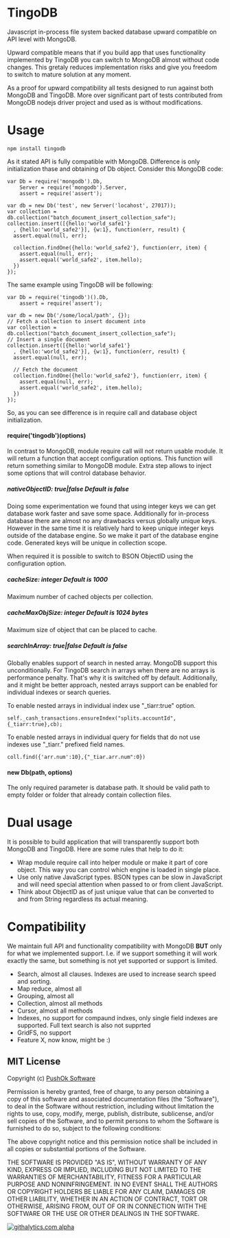 TingoDB
=======

Javascript in-process file system backed database upward compatible on API level with MongoDB.

Upward compatible means that if you build app that uses functionality implemented by TingoDB you can switch to MongoDB almost without code changes. This gretaly reduces implementation risks and give you freedom to switch to mature solution at any moment.

As a proof for upward compatibility all tests designed to run against both MongoDB and TingoDB. More over significant part of tests contributed from MongoDB nodejs driver project and used as is without modifications.

Usage
======

	npm install tingodb

As it stated API is fully compatible with MongoDB. Difference is only initialization thase and obtaining of Db object. Consider this MongoDB code:

	var Db = require('mongodb').Db,
		Server = require('mongodb').Server,
		assert = require('assert');

	var db = new Db('test', new Server('locahost', 27017));
	var collection = db.collection("batch_document_insert_collection_safe");
	collection.insert([{hello:'world_safe1'}
	  , {hello:'world_safe2'}], {w:1}, function(err, result) {
	  assert.equal(null, err);

	  collection.findOne({hello:'world_safe2'}, function(err, item) {
		assert.equal(null, err);
		assert.equal('world_safe2', item.hello);
	  })
	});

The same example using TingoDB will be following:

	var Db = require('tingodb')().Db,
		assert = require('assert');

	var db = new Db('/some/local/path', {});
	// Fetch a collection to insert document into
	var collection = db.collection("batch_document_insert_collection_safe");
	// Insert a single document
	collection.insert([{hello:'world_safe1'}
	  , {hello:'world_safe2'}], {w:1}, function(err, result) {
	  assert.equal(null, err);

	  // Fetch the document
	  collection.findOne({hello:'world_safe2'}, function(err, item) {
		assert.equal(null, err);
		assert.equal('world_safe2', item.hello);
	  })
	});

So, as you can see difference is in require call and database object initialization. 

#### require('tingodb')(options)

In contrast to MongoDB, module require call will not return usable module. It will return a function that accept configuration options. This function will return something similar to MongoDB module. Extra step allows to inject some options that will control database behavior.

##### nativeObjectID: true|false Default is false

Doing some experimentation we found that using integer keys we can get database work faster and save some space. Additionally for in-process database there are almost no any drawbacks versus globally unique keys. However in the same time it is relatively hard to keep unique integer keys outside of the database engine. So we make it part of the database engine code. Generated keys will be unique in collection scope. 

When required it is possible to switch to BSON ObjectID using the configuration option.

##### cacheSize: integer Default is 1000

Maximum number of cached objects per collection.

##### cacheMaxObjSize: integer Default is 1024 bytes

Maximum size of object that can be placed to cache.

##### searchInArray: true|false Default is false

Globally enables support of search in nested array. MongoDB support this unconditionally. For TingoDB search in arrays when there are no arrays is performance penalty. That's why it is switched off by default. 
Additionally, and it might be better approach, nested arrays support can be enabled for individual indexes or search queries.

To enable nested arrays in individual index use "_tiarr:true" option.
 
	self._cash_transactions.ensureIndex("splits.accountId",{_tiarr:true},cb); 
 
To enable nested arrays in individual query for fields that do not use indexes use "_tiarr." prefixed field names.
 
	coll.find({'arr.num':10},{"_tiar.arr.num":0}) 

####  new Db(path, options)

The only required parameter is database path. It should be valid path to empty folder or folder that already contain collection files.

Dual usage
=========

It is possible to build application that will transparently support both MongoDB and TingoDB. Here are some rules that help to do it:

* Wrap module require call into helper module or make it part of core object. This way you can control which engine is loaded in single place.
* Use only native JavaScript types. BSON types can be slow in JavaScript and will need special attention when passed to or from client JavaScript.
* Think about ObjectID as of just unique value that can be converted to and from String regardless its actual meaning.

Compatibility
=========
We maintain full API and functionality compatibility with MongoDB **BUT** only for what we implemented support. I.e. if we support something it will work exactly the same, but something is not yet supported or support is limited. 

- Search, almost all clauses. Indexes are used to increase search speed and sorting.
- Map reduce, almost all
- Grouping, almost all
- Collection, almost all methods
- Cursor, almost all methods
- Indexes, no support for compaund indxes, only single field indexes are supported. Full text search is also not supprted
- GridFS, no support
- Feature X, now know, might be :)


## MIT License

Copyright (c) [PushOk Software](http://www.pushok.com)

Permission is hereby granted, free of charge, to any person obtaining a copy of this software and associated documentation files (the "Software"), to deal in the Software without restriction, including without limitation the rights to use, copy, modify, merge, publish, distribute, sublicense, and/or sell copies of the Software, and to permit persons to whom the Software is furnished to do so, subject to the following conditions:

The above copyright notice and this permission notice shall be included in all copies or substantial portions of the Software.

THE SOFTWARE IS PROVIDED "AS IS", WITHOUT WARRANTY OF ANY KIND, EXPRESS OR IMPLIED, INCLUDING BUT NOT LIMITED TO THE WARRANTIES OF MERCHANTABILITY, FITNESS FOR A PARTICULAR PURPOSE AND NONINFRINGEMENT. IN NO EVENT SHALL THE AUTHORS OR COPYRIGHT HOLDERS BE LIABLE FOR ANY CLAIM, DAMAGES OR OTHER LIABILITY, WHETHER IN AN ACTION OF CONTRACT, TORT OR OTHERWISE, ARISING FROM, OUT OF OR IN CONNECTION WITH THE SOFTWARE OR THE USE OR OTHER DEALINGS IN THE SOFTWARE.

[![githalytics.com alpha](https://cruel-carlota.pagodabox.com/43ade4aa68ffeff6305805e22bcf676a "githalytics.com")](http://githalytics.com/sergeyksv/tingodb)
